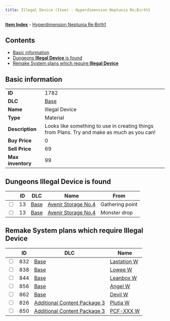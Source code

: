 ```yaml
---
title: Illegal Device (Item) - Hyperdimension Neptunia Re;Birth1
---
```


[**Item Index**](/neptunia/rb1/item/index.html) - [Hyperdimension Neptunia Re;Birth1](/neptunia/rb1)

## Contents

- [Basic information](#basic-information)
- [Dungeons **Illegal Device** is found](#dungeons-illegal-device-is-found)
- [Remake System plans which require **Illegal Device**](#remake-system-plans-which-require-illegal-device)

## Basic information

|   |   |
| -- | -- |
| **ID** | 1782 |
| **DLC** | [Base](/neptunia/rb1/dlc/1-base.html) |
| **Name** | Illegal Device |
| **Type** | Material |
| **Description** | Looks like something to use in creating things from Plans. Try and make as much as you can! |
| **Buy Price** | 0 |
| **Sell Price** | 69 |
| **Max inventory** | 99 |


## Dungeons **Illegal Device** is found

|    | ID | DLC | Name | From |
| -- | -- | --- | ---- | ---- |
| <input type="checkbox" id="rb1-dungeon-1-13" class="trackbox" /> | 13 | [Base](/neptunia/rb1/dlc/1-base.html) | [Avenir Storage No.4](/neptunia/rb1/dungeon/1-13-avenir-storage-no-4.html) | Gathering point |
| <input type="checkbox" id="rb1-dungeon-1-13" class="trackbox" /> | 13 | [Base](/neptunia/rb1/dlc/1-base.html) | [Avenir Storage No.4](/neptunia/rb1/dungeon/1-13-avenir-storage-no-4.html) | Monster drop |


## Remake System plans which require **Illegal Device**

|    | ID | DLC | Name |
| -- | -- | --- | ---- |
| <input type="checkbox" id="rb1-quest-1-832" class="trackbox" /> | 832 | [Base](/neptunia/rb1/dlc/1-base.html) | [Lastation W](/neptunia/rb1/quest/1-832-lastation-w.html) |
| <input type="checkbox" id="rb1-quest-1-838" class="trackbox" /> | 838 | [Base](/neptunia/rb1/dlc/1-base.html) | [Lowee W](/neptunia/rb1/quest/1-838-lowee-w.html) |
| <input type="checkbox" id="rb1-quest-1-844" class="trackbox" /> | 844 | [Base](/neptunia/rb1/dlc/1-base.html) | [Leanbox W](/neptunia/rb1/quest/1-844-leanbox-w.html) |
| <input type="checkbox" id="rb1-quest-1-856" class="trackbox" /> | 856 | [Base](/neptunia/rb1/dlc/1-base.html) | [Angel W](/neptunia/rb1/quest/1-856-angel-w.html) |
| <input type="checkbox" id="rb1-quest-1-862" class="trackbox" /> | 862 | [Base](/neptunia/rb1/dlc/1-base.html) | [Devil W](/neptunia/rb1/quest/1-862-devil-w.html) |
| <input type="checkbox" id="rb1-quest-12-826" class="trackbox" /> | 826 | [Additional Content Package 3](/neptunia/rb1/dlc/12-pack3.html) | [Plutia W](/neptunia/rb1/quest/12-826-plutia-w.html) |
| <input type="checkbox" id="rb1-quest-12-850" class="trackbox" /> | 850 | [Additional Content Package 3](/neptunia/rb1/dlc/12-pack3.html) | [PCF-XXX W](/neptunia/rb1/quest/12-850-pcf-xxx-w.html) |
